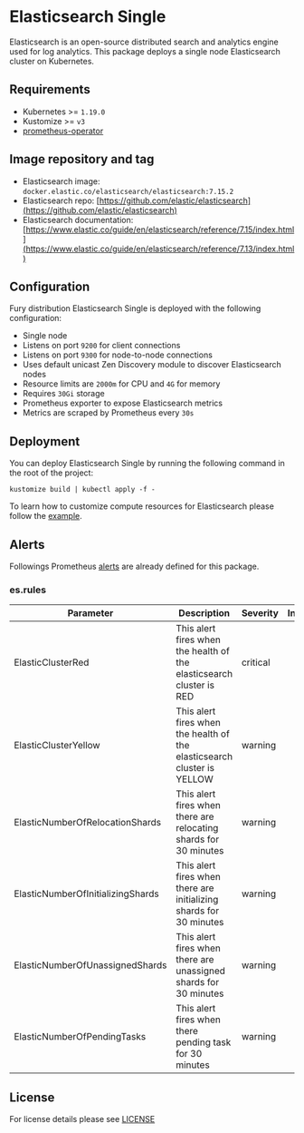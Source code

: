 # Elasticsearch Single

Elasticsearch is an open-source distributed search and analytics engine used for
log analytics. This package deploys a single node Elasticsearch cluster on
Kubernetes.

## Requirements

- Kubernetes >= `1.19.0`
- Kustomize >= `v3`
- [prometheus-operator](https://github.com/sighup-io/fury-kubernetes-monitoring/tree/master/katalog/prometheus-operator)


## Image repository and tag

* Elasticsearch image: `docker.elastic.co/elasticsearch/elasticsearch:7.15.2`
* Elasticsearch repo: [https://github.com/elastic/elasticsearch](https://github.com/elastic/elasticsearch)
* Elasticsearch documentation:
[https://www.elastic.co/guide/en/elasticsearch/reference/7.15/index.html](https://www.elastic.co/guide/en/elasticsearch/reference/7.13/index.html)


## Configuration

Fury distribution Elasticsearch Single is deployed with the following configuration:

- Single node
- Listens on port `9200` for client connections
- Listens on port `9300` for node-to-node connections
- Uses default unicast Zen Discovery module to discover Elasticsearch nodes
- Resource limits are `2000m` for CPU and `4G` for memory
- Requires `30Gi` storage
- Prometheus exporter to expose Elasticsearch metrics
- Metrics are scraped by Prometheus every `30s`


## Deployment

You can deploy Elasticsearch Single by running the following command in the root of
the project:

```shell
kustomize build | kubectl apply -f -
```

To learn how to customize compute resources for Elasticsearch please follow the
[example](../../examples/elasticsearch-resources).

## Alerts

Followings Prometheus [alerts](https://prometheus.io/docs/prometheus/latest/configuration/alerting_rules/) are already defined for this package.

### es.rules
| Parameter | Description | Severity | Interval |
|------|-------------|----------|:-----:|
| ElasticClusterRed | This alert fires when the health of the elasticsearch cluster is RED | critical | 30m |
| ElasticClusterYellow | This alert fires when the health of the elasticsearch cluster is YELLOW | warning | 30m |
| ElasticNumberOfRelocationShards | This alert fires when there are relocating shards for 30 minutes | warning | 30m |
| ElasticNumberOfInitializingShards | This alert fires when there are initializing shards for 30 minutes | warning | 30m |
| ElasticNumberOfUnassignedShards | This alert fires when there are unassigned shards for 30 minutes | warning | 30m |
| ElasticNumberOfPendingTasks | This alert fires when there pending task for 30 minutes | warning | 30m |


## License

For license details please see [LICENSE](../../LICENSE)
